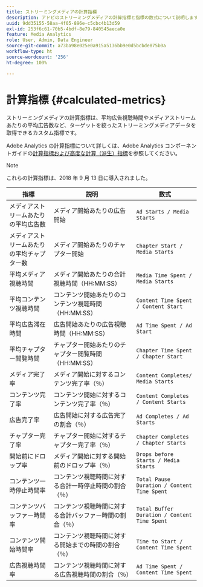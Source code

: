 ```yaml
---
title: ストリーミングメディアの計算指標
description: アドビのストリーミングメディアの計算指標と指標の数式について説明します。
uuid: 9dd35155-58aa-4f05-896e-c5cbc4b13d59
exl-id: 253f6c61-70b5-4bdf-8e79-840545aeca0e
feature: Media Analytics
role: User, Admin, Data Engineer
source-git-commit: a73ba98e025e0a915a5136bb9e0d5bcbde875b0a
workflow-type: ht
source-wordcount: '256'
ht-degree: 100%

---
```


# 計算指標 {#calculated-metrics}

ストリーミングメディアの計算指標は、平均広告視聴時間やメディアストリームあたりの平均広告数など、ターゲットを絞ったストリーミングメディアデータを取得できるカスタム指標です。

Adobe Analytics の計算指標について詳しくは、Adobe Analytics コンポーネントガイドの[計算指標および高度な計算（派生）指標](https://experienceleague.adobe.com/docs/analytics/components/calculated-metrics/cm-overview.html?lang=ja)を参照してください。

>[!NOTE]
>
>これらの計算指標は、2018 年 9 月 13 日に導入されました。

| 指標 | 説明 | 数式 |
|---|---|---|
| メディアストリームあたりの平均広告数 | メディア開始あたりの広告開始 | `Ad Starts / Media Starts` |
| メディアストリームあたりの平均チャプター数 | メディア開始あたりのチャプター開始 | `Chapter Start / Media Starts` |
| 平均メディア視聴時間 | メディア開始あたりの合計視聴時間（HH:MM:SS） | `Media Time Spent / Media Starts` |
| 平均コンテンツ視聴時間 | コンテンツ開始あたりのコンテンツ視聴時間（HH:MM:SS） | `Content Time Spent / Content Start` |
| 平均広告滞在時間 | 広告開始あたりの広告視聴時間（HH:MM:SS） | `Ad Time Spent / Ad Start` |
| 平均チャプター閲覧時間 | チャプター開始あたりのチャプター閲覧時間（HH:MM:SS） | `Chapter Time Spent / Chapter Start` |
| メディア完了率 | メディア開始に対するコンテンツ完了率（％） | `Content Completes/ Media Starts` |
| コンテンツ完了率 | コンテンツ開始に対するコンテンツ完了率（％） | `Content Completes / Content Starts` |
| 広告完了率 | 広告開始に対する広告完了の割合（％） | `Ad Completes / Ad Starts` |
| チャプター完了率 | チャプター開始に対するチャプター完了率（％） | `Chapter Completes / Chapter Starts` |
| 開始前にドロップ率 | メディア開始に対する開始前のドロップ率（％） | `Drops before Starts / Media Starts` |
| コンテンツ一時停止時間率 | コンテンツ視聴時間に対する合計一時停止時間の割合（％） | `Total Pause Duration / Content Time Spent` |
| コンテンツバッファー時間率 | コンテンツ視聴時間に対する合計バッファー時間の割合（％） | `Total Buffer Duration / Content Time Spent` |
| コンテンツ開始時間率 | コンテンツ視聴時間に対する開始までの時間の割合（％） | `Time to Start / Content Time Spent` |
| 広告視聴時間率 | コンテンツ視聴時間に対する広告視聴時間の割合（％） | `Ad Time Spent / Content Time Spent` |
